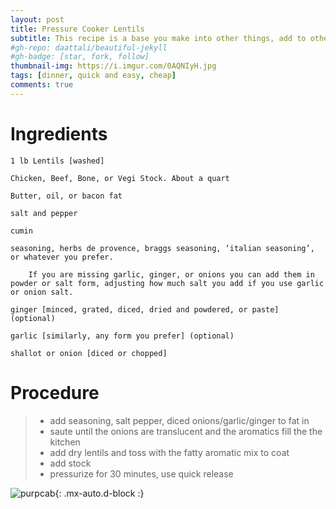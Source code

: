 ```yaml
---
layout: post
title: Pressure Cooker Lentils
subtitle: This recipe is a base you make into other things, add to other things, or have on its own.
#gh-repo: daattali/beautiful-jekyll
#gh-badge: [star, fork, follow]
thumbnail-img: https://i.imgur.com/0AQNIyH.jpg
tags: [dinner, quick and easy, cheap]
comments: true
--- 
```

# Ingredients

    1 lb Lentils [washed]

    Chicken, Beef, Bone, or Vegi Stock. About a quart

    Butter, oil, or bacon fat

    salt and pepper

    cumin

    seasoning, herbs de provence, braggs seasoning, ‘italian seasoning’, or whatever you prefer. 

        If you are missing garlic, ginger, or onions you can add them in powder or salt form, adjusting how much salt you add if you use garlic or onion salt.

    ginger [minced, grated, diced, dried and powdered, or paste] (optional)

    garlic [similarly, any form you prefer] (optional)

    shallot or onion [diced or chopped]

# Procedure

  > - add seasoning, salt pepper, diced onions/garlic/ginger to fat in 
  > - saute until the onions are translucent and the aromatics fill the the kitchen
  > - add dry lentils and toss with the fatty aromatic mix to coat
  > - add stock 
  > - pressurize for 30 minutes, use quick release



![purpcab](https://i.imgur.com/0AQNIyH.jpg){: .mx-auto.d-block :}

